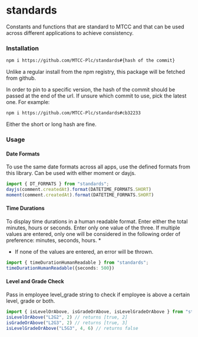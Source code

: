 # standards

Constants and functions that are standard to MTCC and that can be used across different applications to achieve consistency.

### Installation

```sh
npm i https://github.com/MTCC-Plc/standards#{hash of the commit}
```

Unlike a regular install from the npm registry, this package will be fetched from github.

In order to pin to a specific version, the hash of the commit should be passed at the end of the url. If unsure which commit to use, pick the latest one. For example:

```sh
npm i https://github.com/MTCC-Plc/standards#cb32233
```

Either the short or long hash are fine.

### Usage
#### Date Formats
To use the same date formats across all apps, use the defined formats from this library. Can be used with either moment or dayjs.
```ts
import { DT_FORMATS } from "standards";
dayjs(comment.createdAt).format(DATETIME_FORMATS.SHORT)
moment(comment.createdAt).format(DATETIME_FORMATS.SHORT)
```
#### Time Durations
To display time durations in a human readable format. Enter either the total minutes, hours or seconds. Enter only one value of the three. If multiple values are entered, only one will be considered in the following order of preference: minutes, seconds, hours.
 *
 * If none of the values are entered, an error will be thrown.
```ts
import { timeDurationHumanReadable } from "standards";
timeDurationHumanReadable({seconds: 500})
```
#### Level and Grade Check
Pass in employee level_grade string to check if employee is above a certain level, grade or both.
```ts
import { isLevelOrAbove, isGradeOrAbove, isLevelGradeOrAbove } from "standards";
isLevelOrAbove("L2G2", 2) // returns [true, 2]
isGradeOrAbove("L2G3", 2) // returns [true, 3]
isLevelGradeOrAbove("L5G3", 4, 6) // returns false
```
